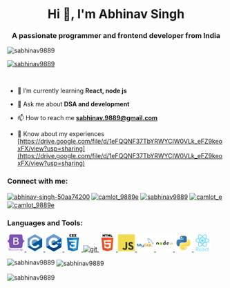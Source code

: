 <h1 align="center">Hi 👋, I'm Abhinav Singh</h1>
<h3 align="center">A passionate programmer and frontend developer from India</h3>

<p align="left"> <img src="https://komarev.com/ghpvc/?username=sabhinav9889&label=Profile%20views&color=0e75b6&style=flat" alt="sabhinav9889" /> </p>

<p align="left"> <a href="https://github.com/ryo-ma/github-profile-trophy"><img src="https://github-profile-trophy.vercel.app/?username=sabhinav9889" alt="sabhinav9889" /></a> </p>

<p align="left"> <a href="https://twitter.com/" target="blank"><img src="https://img.shields.io/twitter/follow/?logo=twitter&style=for-the-badge" alt="" /></a> </p>

- 🌱 I’m currently learning **React, node js**

- 💬 Ask me about **DSA and development**

- 📫 How to reach me **sabhinav.9889@gmail.com**

- 📄 Know about my experiences [https://drive.google.com/file/d/1eFQQNF37TbYRWYCIW0VLk_eFZ9keoxFX/view?usp=sharing](https://drive.google.com/file/d/1eFQQNF37TbYRWYCIW0VLk_eFZ9keoxFX/view?usp=sharing)

<h3 align="left">Connect with me:</h3>
<p align="left">
<a href="https://linkedin.com/in/abhinav-singh-50aa74200" target="blank"><img align="center" src="https://raw.githubusercontent.com/rahuldkjain/github-profile-readme-generator/master/src/images/icons/Social/linked-in-alt.svg" alt="abhinav-singh-50aa74200" height="30" width="40" /></a>
<a href="https://www.codechef.com/users/camlot_9889e" target="blank"><img align="center" src="https://cdn.jsdelivr.net/npm/simple-icons@3.1.0/icons/codechef.svg" alt="camlot_9889e" height="30" width="40" /></a>
<a href="https://www.hackerrank.com/sabhinav9889" target="blank"><img align="center" src="https://raw.githubusercontent.com/rahuldkjain/github-profile-readme-generator/master/src/images/icons/Social/hackerrank.svg" alt="sabhinav9889" height="30" width="40" /></a>
<a href="https://codeforces.com/profile/camlot_e" target="blank"><img align="center" src="https://raw.githubusercontent.com/rahuldkjain/github-profile-readme-generator/master/src/images/icons/Social/codeforces.svg" alt="camlot_e" height="30" width="40" /></a>
<a href="https://www.leetcode.com/camlot_9889e" target="blank"><img align="center" src="https://raw.githubusercontent.com/rahuldkjain/github-profile-readme-generator/master/src/images/icons/Social/leet-code.svg" alt="camlot_9889e" height="30" width="40" /></a>
</p>

<h3 align="left">Languages and Tools:</h3>
<p align="left"> <a href="https://getbootstrap.com" target="_blank" rel="noreferrer"> <img src="https://raw.githubusercontent.com/devicons/devicon/master/icons/bootstrap/bootstrap-plain-wordmark.svg" alt="bootstrap" width="40" height="40"/> </a> <a href="https://www.cprogramming.com/" target="_blank" rel="noreferrer"> <img src="https://raw.githubusercontent.com/devicons/devicon/master/icons/c/c-original.svg" alt="c" width="40" height="40"/> </a> <a href="https://www.w3schools.com/cpp/" target="_blank" rel="noreferrer"> <img src="https://raw.githubusercontent.com/devicons/devicon/master/icons/cplusplus/cplusplus-original.svg" alt="cplusplus" width="40" height="40"/> </a> <a href="https://www.w3schools.com/css/" target="_blank" rel="noreferrer"> <img src="https://raw.githubusercontent.com/devicons/devicon/master/icons/css3/css3-original-wordmark.svg" alt="css3" width="40" height="40"/> </a> <a href="https://git-scm.com/" target="_blank" rel="noreferrer"> <img src="https://www.vectorlogo.zone/logos/git-scm/git-scm-icon.svg" alt="git" width="40" height="40"/> </a> <a href="https://www.w3.org/html/" target="_blank" rel="noreferrer"> <img src="https://raw.githubusercontent.com/devicons/devicon/master/icons/html5/html5-original-wordmark.svg" alt="html5" width="40" height="40"/> </a> <a href="https://developer.mozilla.org/en-US/docs/Web/JavaScript" target="_blank" rel="noreferrer"> <img src="https://raw.githubusercontent.com/devicons/devicon/master/icons/javascript/javascript-original.svg" alt="javascript" width="40" height="40"/> </a> <a href="https://www.mysql.com/" target="_blank" rel="noreferrer"> <img src="https://raw.githubusercontent.com/devicons/devicon/master/icons/mysql/mysql-original-wordmark.svg" alt="mysql" width="40" height="40"/> </a> <a href="https://nodejs.org" target="_blank" rel="noreferrer"> <img src="https://raw.githubusercontent.com/devicons/devicon/master/icons/nodejs/nodejs-original-wordmark.svg" alt="nodejs" width="40" height="40"/> </a> <a href="https://www.python.org" target="_blank" rel="noreferrer"> <img src="https://raw.githubusercontent.com/devicons/devicon/master/icons/python/python-original.svg" alt="python" width="40" height="40"/> </a> <a href="https://reactjs.org/" target="_blank" rel="noreferrer"> <img src="https://raw.githubusercontent.com/devicons/devicon/master/icons/react/react-original-wordmark.svg" alt="react" width="40" height="40"/> </a> </p>

<p><img align="left" src="https://github-readme-stats.vercel.app/api/top-langs?username=sabhinav9889&show_icons=true&locale=en&layout=compact" alt="sabhinav9889" /></p>

<p>&nbsp;<img align="center" src="https://github-readme-stats.vercel.app/api?username=sabhinav9889&show_icons=true&locale=en" alt="sabhinav9889" /></p>

<p><img align="center" src="https://github-readme-streak-stats.herokuapp.com/?user=sabhinav9889&" alt="sabhinav9889" /></p>
